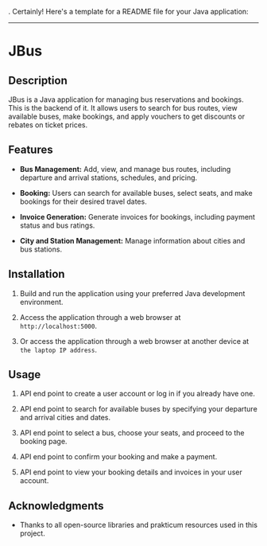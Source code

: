 .
Certainly! Here's a template for a README file for your Java application:

---

# JBus

## Description

JBus is a Java application for managing bus reservations and bookings. This is the backend of it. It allows users to search for bus routes, view available buses, make bookings, and apply vouchers to get discounts or rebates on ticket prices.

## Features

- **Bus Management:** Add, view, and manage bus routes, including departure and arrival stations, schedules, and pricing.

- **Booking:** Users can search for available buses, select seats, and make bookings for their desired travel dates.

- **Invoice Generation:** Generate invoices for bookings, including payment status and bus ratings.

- **City and Station Management:** Manage information about cities and bus stations.

## Installation

1. Build and run the application using your preferred Java development environment.

2. Access the application through a web browser at `http://localhost:5000`.

3. Or access the application through a web browser at another device at `the laptop IP address`.

## Usage

1. API end point to create a user account or log in if you already have one.

2. API end point to search for available buses by specifying your departure and arrival cities and dates.

3. API end point to select a bus, choose your seats, and proceed to the booking page.

4. API end point to confirm your booking and make a payment.

5. API end point to view your booking details and invoices in your user account.

## Acknowledgments

- Thanks to all open-source libraries and prakticum resources used in this project.
